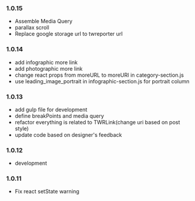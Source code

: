 ### 1.0.15
- Assemble Media Query
- parallax scroll
- Replace google storage url to twreporter url

### 1.0.14
- add infographic more link
- add photographic more link
- change react props from moreURL to moreURI in category-section.js
- use leading_image_portrait in infographic-section.js for portrait column

### 1.0.13
- add gulp file for development
- define breakPoints and media query
- refactor everything is related to TWRLink(change uri based on post style)
- update code based on designer's feedback

### 1.0.12
- development

### 1.0.11
- Fix react setState warning
